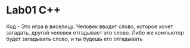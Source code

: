 # Lab01 C++
Код - Это игра в виселицу. 
Человек вводит слово, которое хочет загадать, другой человек отгадывает это слово.
Либо же компьютор будет загадывать слово, и ты будешь его отгадывать

